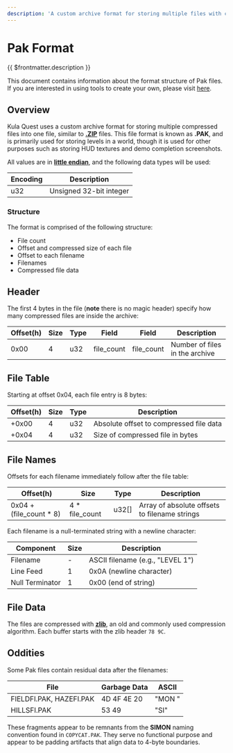 ```yaml
---
description: 'A custom archive format for storing multiple files with compression.'
---
```


# Pak Format

{{ $frontmatter.description }}

<div class="tip custom-block !pt-2">

This document contains information about the format structure of Pak files.
If you are interested in using tools to create your own, please visit [here](../tools/quilt.md).

</div>

## Overview

Kula Quest uses a custom archive format for storing multiple compressed files into one file, similar to [**.ZIP**](<https://en.wikipedia.org/wiki/ZIP_(file_format)>) files.
This file format is known as **.PAK**, and is primarily used for storing levels in a world, though it is used for other purposes such as storing HUD textures and demo completion screenshots.

All values are in [**little endian**](https://en.wikipedia.org/wiki/Endianness), and the following data types will be used:

| Encoding | Description             |
| -------- | ----------------------- |
| u32      | Unsigned 32-bit integer |

### Structure

The format is comprised of the following structure:

- File count
- Offset and compressed size of each file
- Offset to each filename
- Filenames
- Compressed file data

## Header

The first 4 bytes in the file (**note** there is no magic header) specify how many compressed files are inside the archive:

| Offset(h) | Size | Type | Field      | Field      | Description                    |
| --------- | ---- | ---- | ---------- | ---------- | ------------------------------ |
| 0x00      | 4    | u32  | file_count | file_count | Number of files in the archive |

## File Table

Starting at offset 0x04, each file entry is 8 bytes:

| Offset(h) | Size | Type | Description                             |
| --------- | ---- | ---- | --------------------------------------- |
| +0x00     | 4    | u32  | Absolute offset to compressed file data |
| +0x04     | 4    | u32  | Size of compressed file in bytes        |

## File Names

Offsets for each filename immediately follow after the file table:

| Offset(h)                | Size            | Type  | Description                                   |
| ------------------------ | --------------- | ----- | --------------------------------------------- |
| 0x04 + (file_count \* 8) | 4 \* file_count | u32[] | Array of absolute offsets to filename strings |

Each filename is a null-terminated string with a newline character:

| Component       | Size | Description                      |
| --------------- | ---- | -------------------------------- |
| Filename        | -    | ASCII filename (e.g., "LEVEL 1") |
| Line Feed       | 1    | 0x0A (newline character)         |
| Null Terminator | 1    | 0x00 (end of string)             |

## File Data

The files are compressed with [**zlib**](https://zlib.net/), an old and commonly used compression algorithm.
Each buffer starts with the zlib header `78 9C`.

## Oddities

Some Pak files contain residual data after the filenames:

| File                    | Garbage Data | ASCII  |
| ----------------------- | ------------ | ------ |
| FIELDFI.PAK, HAZEFI.PAK | 4D 4F 4E 20  | "MON " |
| HILLSFI.PAK             | 53 49        | "SI"   |

These fragments appear to be remnants from the **SIMON** naming convention found in `COPYCAT.PAK`.
They serve no functional purpose and appear to be padding artifacts that align data to 4-byte boundaries.
